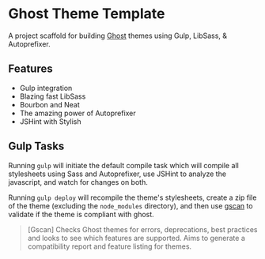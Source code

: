 # Ghost Theme Template

A project scaffold for building [Ghost](http://github.com/tryghost/ghost/)
themes using Gulp, LibSass, & Autoprefixer.

## Features

- Gulp integration
- Blazing fast LibSass
- Bourbon and Neat
- The amazing power of Autoprefixer
- JSHint with Stylish

## Gulp Tasks

Running `gulp` will initiate the default compile task which will compile all
stylesheets using Sass and Autoprefixer, use JSHint to analyze the javascript,
and watch for changes on both.

Running `gulp deploy` will recompile the theme's stylesheets, create a zip file
of the theme (excluding the `node_modules` directory), and then use
[gscan](https://github.com/TryGhost/gscan) to validate if the theme is compliant
with ghost.

> [Gscan] Checks Ghost themes for errors, deprecations, best practices and looks
> to see which features are supported. Aims to generate a compatibility report
> and feature listing for themes.
